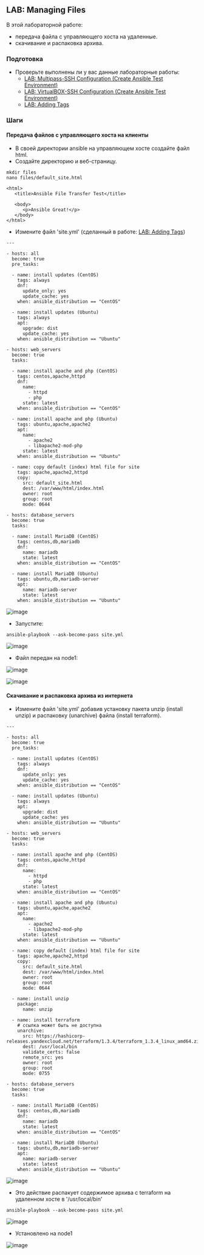 ## LAB: Managing Files

В этой лабораторной работе:
- передача файла с управляющего хоста на удаленные.
- скачивание и распаковка архива.

### Подготовка

- Проверьте выполнены ли у вас данные лабораторные работы:
  - [LAB: Multipass-SSH Configuration (Create Ansible Test Environment)](https://github.com/gulyaeve/ansible_labs/blob/main/Multipass-SSH-Configuration.md)
  - [LAB: VirtualBOX-SSH Configuration (Create Ansible Test Environment)](https://github.com/gulyaeve/ansible_labs/blob/main/VirtualBOX-SSH-Configuration.md)
  - [LAB: Adding Tags](https://github.com/gulyaeve/ansible_labs/blob/main/Tags.md)

### Шаги

#### Передача файлов с управляющего хоста на клиенты

- В своей директории ansible на управляющем хосте создайте файл html.
- Создайте директорию и веб-страницу.

``` 
mkdir files
nano files/default_site.html
``` 

``` 
<html>
   <title>Ansible File Transfer Test</title>

   <body>
      <p>Ansible Great!</p>
   </body>
</html>
``` 

- Измените файл 'site.yml' (сделанный в работе: [LAB: Adding Tags](https://github.com/gulyaeve/ansible_labs/blob/main/Tags.md))

``` 
---

- hosts: all
  become: true
  pre_tasks:

  - name: install updates (CentOS)
    tags: always
    dnf:
      update_only: yes
      update_cache: yes
    when: ansible_distribution == "CentOS"

  - name: install updates (Ubuntu)
    tags: always
    apt:
      upgrade: dist
      update_cache: yes
    when: ansible_distribution == "Ubuntu"

- hosts: web_servers
  become: true
  tasks:

  - name: install apache and php (CentOS)
    tags: centos,apache,httpd
    dnf:
      name:
        - httpd
        - php
      state: latest
    when: ansible_distribution == "CentOS"

  - name: install apache and php (Ubuntu)
    tags: ubuntu,apache,apache2
    apt:
      name:
        - apache2
        - libapache2-mod-php
      state: latest
    when: ansible_distribution == "Ubuntu"
    
  - name: copy default (index) html file for site
    tags: apache,apache2,httpd
    copy:
      src: default_site.html
      dest: /var/www/html/index.html
      owner: root
      group: root
      mode: 0644    
    
- hosts: database_servers
  become: true
  tasks:

  - name: install MariaDB (CentOS)
    tags: centos,db,mariadb
    dnf:
      name: mariadb
      state: latest
    when: ansible_distribution == "CentOS"

  - name: install MariaDB (Ubuntu)
    tags: ubuntu,db,mariadb-server
    apt:
      name: mariadb-server
      state: latest
    when: ansible_distribution == "Ubuntu"
``` 

![image](https://user-images.githubusercontent.com/10358317/201684361-7894105d-09b2-46ac-920b-b8702ce8f234.png)

- Запустите: 

```
ansible-playbook --ask-become-pass site.yml
``` 

![image](https://user-images.githubusercontent.com/10358317/201685754-26180f5c-04ee-4d8b-a0ee-38edde586312.png)

- Файл передан на node1: 

![image](https://user-images.githubusercontent.com/10358317/201686161-0ace79c4-0b99-40d2-8494-e5c7fb061df6.png)

![image](https://user-images.githubusercontent.com/10358317/201686403-b4909095-c1ae-4a52-90cf-9a6e2fdf09ab.png)

#### Скачивание и распаковка архива из интернета

- Измените файл 'site.yml' добавив установку пакета unzip (install unzip) и распаковку (unarchive) файла (install terraform).

``` 
---

- hosts: all
  become: true
  pre_tasks:

  - name: install updates (CentOS)
    tags: always
    dnf:
      update_only: yes
      update_cache: yes
    when: ansible_distribution == "CentOS"

  - name: install updates (Ubuntu)
    tags: always
    apt:
      upgrade: dist
      update_cache: yes
    when: ansible_distribution == "Ubuntu"

- hosts: web_servers
  become: true
  tasks:

  - name: install apache and php (CentOS)
    tags: centos,apache,httpd
    dnf:
      name:
        - httpd
        - php
      state: latest
    when: ansible_distribution == "CentOS"

  - name: install apache and php (Ubuntu)
    tags: ubuntu,apache,apache2
    apt:
      name:
        - apache2
        - libapache2-mod-php
      state: latest
    when: ansible_distribution == "Ubuntu"
    
  - name: copy default (index) html file for site
    tags: apache,apache2,httpd
    copy:
      src: default_site.html
      dest: /var/www/html/index.html
      owner: root
      group: root
      mode: 0644    
      
  - name: install unzip
    package:
      name: unzip

  - name: install terraform
    # ссылка может быть не доступна
    unarchive:
      src: https://hashicorp-releases.yandexcloud.net/terraform/1.3.4/terraform_1.3.4_linux_amd64.zip
      dest: /usr/local/bin
      validate_certs: false
      remote_src: yes
      owner: root
      group: root
      mode: 0755  
      
- hosts: database_servers
  become: true
  tasks:

  - name: install MariaDB (CentOS)
    tags: centos,db,mariadb
    dnf:
      name: mariadb
      state: latest
    when: ansible_distribution == "CentOS"

  - name: install MariaDB (Ubuntu)
    tags: ubuntu,db,mariadb-server
    apt:
      name: mariadb-server
      state: latest
    when: ansible_distribution == "Ubuntu"
``` 

![image](https://user-images.githubusercontent.com/10358317/201689373-a244449e-ca81-48d9-9947-dffaf6802e81.png)

- Это действие распакует содержимое архива с terraform на удаленном хосте в '/usr/local/bin'

```
ansible-playbook --ask-become-pass site.yml
``` 

![image](https://user-images.githubusercontent.com/10358317/201689863-cffbe7ac-2501-454d-9509-011886629d51.png)

- Установлено на node1

![image](https://user-images.githubusercontent.com/10358317/201690101-8620f86c-d27a-4f51-8f40-1be649efcf54.png)








